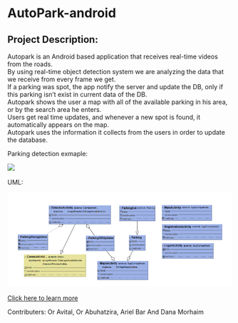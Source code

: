 AutoPark-android
=========
Project Description:
-------
Autopark is an Android based application that receives real-time videos from the roads.  
By using real-time object detection system we are analyzing the data that we receive from every frame we get.  
If a parking was spot, the app notify the server and update the DB, only if this parking isn’t exist in current data of the DB.  
Autopark shows the user a map with all of the available parking in his area, or by the search area he enters.  
Users get real time updates, and whenever a new spot is found, it automatically appears on the map.  
Autopark uses the information it collects from the users in order to update the database.  

Parking detection exmaple:

![](https://media.giphy.com/media/ifSPoaOmlzfLAd0NZ2/giphy.gif)

UML:

![alt text](https://github.com/oravital7/AutoPark-android/blob/master/UML.PNG)

[Click here to learn more](https://www.youtube.com/watch?v=dG2Kt0LVhXg&feature=youtu.be)

Contributers: Or Avital, Or Abuhatzira, Ariel Bar And Dana Morhaim
